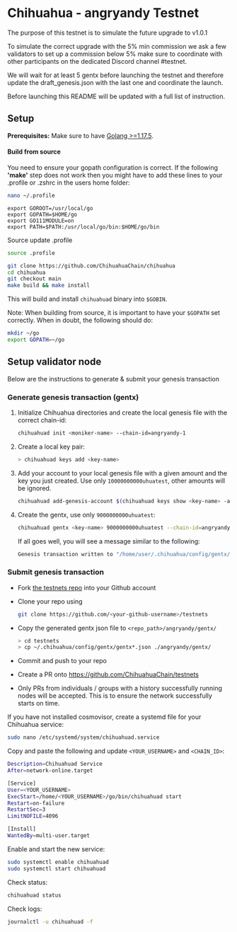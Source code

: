 # Chihuahua - angryandy Testnet

The purpose of this testnet is to simulate the future upgrade to v1.0.1

To simulate the correct upgrade with the 5% min commission we ask a few validators to set up a commission below 5% make sure to coordinate with other participants on the dedicated Discord channel #testnet.

We will wait for at least 5 gentx before launching the testnet and therefore update the draft_genesis.json with the last one and coordinate the launch.

Before launching this README will be updated with a full list of instruction.


## Setup

**Prerequisites:** Make sure to have [Golang >=1.17.5](https://golang.org/).

#### Build from source

You need to ensure your gopath configuration is correct. If the following **'make'** step does not work then you might have to add these lines to your .profile or .zshrc in the users home folder:

```sh
nano ~/.profile
```

```
export GOROOT=/usr/local/go
export GOPATH=$HOME/go
export GO111MODULE=on
export PATH=$PATH:/usr/local/go/bin:$HOME/go/bin
```

Source update .profile

```sh
source .profile
```

```sh
git clone https://github.com/ChihuahuaChain/chihuahua
cd chihuahua
git checkout main
make build && make install
```

This will build and install `chihuahuad` binary into `$GOBIN`.

Note: When building from source, it is important to have your `$GOPATH` set correctly. When in doubt, the following should do:

```sh
mkdir ~/go
export GOPATH=~/go
```

## Setup validator node

Below are the instructions to generate & submit your genesis transaction

### Generate genesis transaction (gentx)

1. Initialize Chihuahua directories and create the local genesis file with the correct chain-id:

   ```bash
   chihuahuad init <moniker-name> --chain-id=angryandy-1
   ```

2. Create a local key pair:

   ```sh
   > chihuahuad keys add <key-name>
   ```

3. Add your account to your local genesis file with a given amount and the key you just created. Use only `10000000000uhuatest`, other amounts will be ignored.

   ```bash
   chihuahuad add-genesis-account $(chihuahuad keys show <key-name> -a) 10000000000uhuatest
   ```

4. Create the gentx, use only `9000000000uhuatest`:

   ```bash
   chihuahuad gentx <key-name> 9000000000uhuatest --chain-id=angryandy-1
   ```

   If all goes well, you will see a message similar to the following:

   ```bash
   Genesis transaction written to "/home/user/.chihuahua/config/gentx/gentx-******.json"
   ```

### Submit genesis transaction

- Fork [the testnets repo](https://github.com/ChihuahuaChain/testnets) into your Github account

- Clone your repo using

  ```bash
  git clone https://github.com/<your-github-username>/testnets
  ```

- Copy the generated gentx json file to `<repo_path>/angryandy/gentx/`

  ```sh
  > cd testnets
  > cp ~/.chihuahua/config/gentx/gentx*.json ./angryandy/gentx/
  ```

- Commit and push to your repo
- Create a PR onto https://github.com/ChihuahuaChain/testnets
- Only PRs from individuals / groups with a history successfully running nodes will be accepted. This is to ensure the network successfully starts on time.

If you have not installed cosmovisor, create a systemd file for your Chihuahua service:

```sh
sudo nano /etc/systemd/system/chihuahuad.service
```

Copy and paste the following and update `<YOUR_USERNAME>` and `<CHAIN_ID>`:

```sh
Description=Chihuahuad Service
After=network-online.target

[Service]
User=<YOUR_USERNAME>
ExecStart=/home/<YOUR_USERNAME>/go/bin/chihuahuad start
Restart=on-failure
RestartSec=3
LimitNOFILE=4096

[Install]
WantedBy=multi-user.target
```

Enable and start the new service:

```sh
sudo systemctl enable chihuahuad
sudo systemctl start chihuahuad
```

Check status:

```sh
chihuahuad status
```

Check logs:

```sh
journalctl -u chihuahuad -f
```
